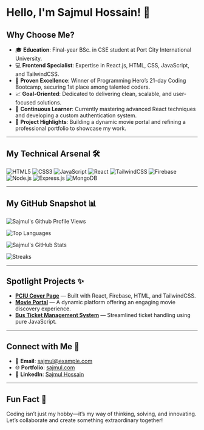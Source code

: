 # Hello, I'm Sajmul Hossain! 🚀

## Why Choose Me?

- 🎓 **Education**: Final-year BSc. in CSE student at Port City International University.
- 💻 **Frontend Specialist**: Expertise in React.js, HTML, CSS, JavaScript, and TailwindCSS.
- 🌟 **Proven Excellence**: Winner of Programming Hero’s 21-day Coding Bootcamp, securing 1st place among talented coders.
- 📈 **Goal-Oriented**: Dedicated to delivering clean, scalable, and user-focused solutions.
- 🧠 **Continuous Learner**: Currently mastering advanced React techniques and developing a custom authentication system.
- 🎯 **Project Highlights**: Building a dynamic movie portal and refining a professional portfolio to showcase my work.

---

## My Technical Arsenal 🛠️

![HTML5](https://img.shields.io/badge/-HTML5-E34F26?style=flat-square&logo=html5&logoColor=white)
![CSS3](https://img.shields.io/badge/-CSS3-1572B6?style=flat-square&logo=css3&logoColor=white)
![JavaScript](https://img.shields.io/badge/-JavaScript-F7DF1E?style=flat-square&logo=javascript&logoColor=black)
![React](https://img.shields.io/badge/-React-61DAFB?style=flat-square&logo=react&logoColor=black)
![TailwindCSS](https://img.shields.io/badge/-TailwindCSS-38B2AC?style=flat-square&logo=tailwind-css&logoColor=white)
![Firebase](https://img.shields.io/badge/-Firebase-FFCA28?style=flat-square&logo=firebase&logoColor=black)
![Node.js](https://img.shields.io/badge/-Node.js-339933?style=flat-square&logo=node.js&logoColor=white)
![Express.js](https://img.shields.io/badge/-Express.js-000000?style=flat-square&logo=express&logoColor=white)
![MongoDB](https://img.shields.io/badge/-MongoDB-47A248?style=flat-square&logo=mongodb&logoColor=white)

---

## My GitHub Snapshot 📊

![Sajmul's Github Profile Views](https://komarev.com/ghpvc/?username=sajmulhossain&label=Profile%20views&color=0e75b6&style=flat) 

![Top Languages](https://github-readme-stats.vercel.app/api/top-langs/?username=sajmulhossain&layout=compact&theme=radical)

![Sajmul's GitHub Stats](https://github-readme-stats.vercel.app/api?username=sajmulhossain&show_icons=true&theme=radical)

![Streaks](https://github-readme-streak-stats.herokuapp.com/?user=sajmulhossain&)

---

## Spotlight Projects ✨

- **[PCIU Cover Page](https://github.com/sajmul/PCIU-Cover-Page)** — Built with React, Firebase, HTML, and TailwindCSS.
- **[Movie Portal](https://github.com/sajmul/movie-portal)** — A dynamic platform offering an engaging movie discovery experience.
- **[Bus Ticket Management System](https://github.com/sajmul/bus-ticket-management)** — Streamlined ticket handling using pure JavaScript.

---

## Connect with Me 🤝

- 📧 **Email**: [sajmul@example.com](mailto:sajmul@example.com)
- 🌐 **Portfolio**: [sajmul.com](https://sajmul.com)
- 💼 **LinkedIn**: [Sajmul Hossain](https://linkedin.com/in/sajmul-hossain)

---

## Fun Fact 🌟

Coding isn’t just my hobby—it’s my way of thinking, solving, and innovating. Let’s collaborate and create something extraordinary together!
